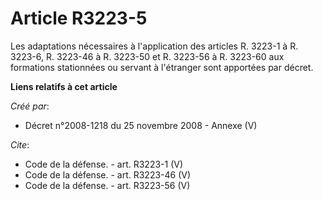# Article R3223-5

Les adaptations nécessaires à l'application des articles R. 3223-1 à R. 3223-6, R. 3223-46 à R. 3223-50 et R. 3223-56 à R.
3223-60 aux formations stationnées ou servant à l'étranger sont apportées par décret.

**Liens relatifs à cet article**

_Créé par_:

  - Décret n°2008-1218 du 25 novembre 2008 -  Annexe (V)

_Cite_:

  - Code de la défense. - art. R3223-1 (V)
  - Code de la défense. - art. R3223-46 (V)
  - Code de la défense. - art. R3223-56 (V)
